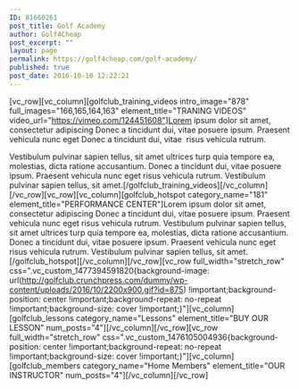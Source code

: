 ```yaml
---
ID: 81660261
post_title: Golf Academy
author: Golf4Cheap
post_excerpt: ""
layout: page
permalink: https://golf4cheap.com/golf-academy/
published: true
post_date: 2016-10-10 12:22:21
---
```

[vc_row][vc_column][golfclub_training_videos intro_image="878" full_images="166,165,164,163" element_title="TRANING VIDEOS" video_url="https://vimeo.com/124451608"]Lorem ipsum dolor sit amet, consectetur adipiscing Donec a tincidunt dui, vitae posuere ipsum. Praesent vehicula nunc eget Donec a tincidunt dui, vitae  risus vehicula rutrum.

Vestibulum pulvinar sapien tellus, sit amet ultrices turp quia tempore ea, molestias, dicta ratione accusantium. Donec a tincidunt dui, vitae posuere ipsum. Praesent vehicula nunc eget risus vehicula rutrum. Vestibulum pulvinar sapien tellus, sit amet.[/golfclub_training_videos][/vc_column][/vc_row][vc_row][vc_column][golfclub_hotspot category_name="181" element_title="PERFORMANCE CENTER"]Lorem ipsum dolor sit amet, consectetur adipiscing Donec a tincidunt dui, vitae posuere ipsum. Praesent vehicula nunc eget risus vehicula rutrum. Vestibulum pulvinar sapien tellus, sit amet ultrices turp quia tempore ea, molestias, dicta ratione accusantium. Donec a tincidunt dui, vitae posuere ipsum. Praesent vehicula nunc eget risus vehicula rutrum. Vestibulum pulvinar sapien tellus, sit amet.[/golfclub_hotspot][/vc_column][/vc_row][vc_row full_width="stretch_row" css=".vc_custom_1477394591820{background-image: url(http://golfclub.crunchpress.com/dummy/wp-content/uploads/2016/10/2200x900.gif?id=875) !important;background-position: center !important;background-repeat: no-repeat !important;background-size: cover !important;}"][vc_column][golfclub_lessons category_name="Lessons" element_title="BUY OUR LESSON" num_posts="4"][/vc_column][/vc_row][vc_row full_width="stretch_row" css=".vc_custom_1476105004936{background-position: center !important;background-repeat: no-repeat !important;background-size: cover !important;}"][vc_column][golfclub_members category_name="Home Members" element_title="OUR INSTRUCTOR" num_posts="4"][/vc_column][/vc_row]
